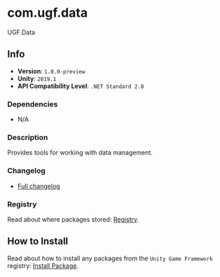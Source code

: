 # com.ugf.data

UGF.Data

## Info

- **Version**: `1.0.0-preview`
- **Unity**: `2019.1`
- **API Compatibility Level**: `.NET Standard 2.0`

### Dependencies

- N/A


### Description

Provides tools for working with data management.

### Changelog

- [Full changelog](changelog.md)

### Registry

Read about where packages stored: [Registry](https://github.com/unity-game-framework/organization/blob/main/docs/registry.md).

## How to Install

Read about how to install any packages from the `Unity Game Framework` registry: [Install Package](https://github.com/unity-game-framework/organization/blob/main/docs/install-packages.md).
